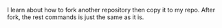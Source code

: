 I learn about how to fork another repository then copy it to my repo.
After fork, the rest commands is just the same as it is.

